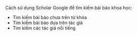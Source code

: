 Cách sử dụng Scholar Google để tìm kiếm bài báo khoa học:
+ Tìm kiếm bài báo chưa trên từ khóa 
+ Tìm kiếm bài báo dựa trên tác giả
+ Tìm kiếm các tác giả nổi tiếng
